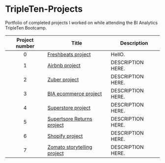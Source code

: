# TripleTen-Projects
Portfolio of completed projects I worked on while attending the BI Analytics TripleTen Bootcamp.

| Project number | Title | Description |
| :-----------: | ----------- |----------- |
| 0 | [Freshbeats project](https://github.com/ZahinK11/TripleTen-Projects/tree/main/Freshbeats%20project) | HellO. |
| 1 | [Airbnb project](https://github.com/ZahinK11/TripleTen-Projects/tree/main/Airbnb%20project) | DESCRIPTION HERE. |
| 2 | [Zuber project](https://github.com/ZahinK11/TripleTen-Projects/tree/main/Zuber%20project) | DESCRIPTION HERE. |
| 3 | [BIA ecommerce project](https://github.com/ZahinK11/TripleTen-Projects/tree/main/BIA%20ecommerce%20project) | DESCRIPTION HERE. |
| 4 | [Superstore project](https://github.com/ZahinK11/TripleTen-Projects/tree/main/Superstore%20project) | DESCRIPTION HERE. |
| 5 | [Supertsore Returns project](https://github.com/ZahinK11/TripleTen-Projects/tree/main/Superstore%20Returns%20project) | DESCRIPTION HERE. |
| 6 | [Shopify project](https://github.com/ZahinK11/TripleTen-Projects/tree/main/Shopify%20project) | DESCRIPTION HERE. |
| 7 | [Zomato storytelling project](https://github.com/ZahinK11/TripleTen-Projects/tree/main/Zomato%20storytelling%20project) | DESCRIPTION HERE. |
<!--
| 8 | [PROJECT NAME](PROJECT DIRECTORY LINK) | DESCRIPTION HERE. |
| 9 | [PROJECT NAME](PROJECT DIRECTORY LINK) | DESCRIPTION HERE. |
| 10| [PROJECT NAME](PROJECT DIRECTORY LINK) | DESCRIPTION HERE. |
-->

